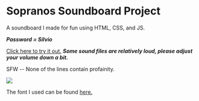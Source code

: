 # Sopranos Soundboard Project

A soundboard I made for fun using HTML, CSS, and JS.

***Password = Silvio***

<a href="https://kylejvh.github.io/sopranos-project/" target="_blank">Click here to try it out.</a> ***Some sound files are relatively loud, please adjust your volume down a bit.***

SFW -- None of the lines contain profainity.

![](http://g.recordit.co/6GY2uyEHS5.gif)





The font I used can be found <a href="https://www.dafont.com/sopranos.font" target="_blank">here.</a>
